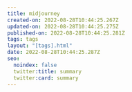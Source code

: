 ```yaml
---
title: midjourney
created-on: 2022-08-28T10:44:25.267Z
updated-on: 2022-08-28T10:44:25.275Z
published-on: 2022-08-28T10:44:25.281Z
tags: tags
layout: "[tags].html"
date: 2022-08-28T10:44:25.287Z
seo:
  noindex: false
  twitter:title: summary
  twitter:card: summary
---
```

